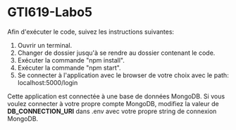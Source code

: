# GTI619-Labo5

Afin d'exécuter le code, suivez les instructions suivantes:
1. Ouvrir un terminal.
2. Changer de dossier jusqu'à se rendre au dossier contenant le code.
3. Exécuter la commande "npm install".
4. Exécuter la commande "npm start".
5. Se connecter à l'application avec le browser de votre choix avec le path: localhost:5000/login

Cette application est connectée à une base de données MongoDB. Si vous voulez connecter à votre 
propre compte MongoDB, modifiez la valeur de **DB_CONNECTION_URI** dans .env avec votre propre
string de connexion MongoDB.
